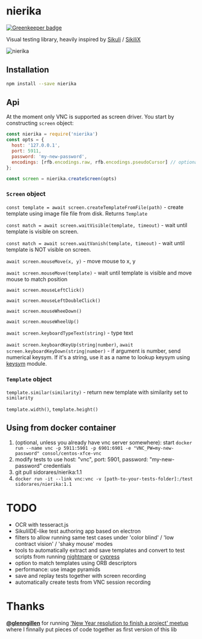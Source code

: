 # nierika

[![Greenkeeper badge](https://badges.greenkeeper.io/sidorares/nierika.svg)](https://greenkeeper.io/)

Visual testing library, heavily inspired by [Sikuli](http://www.sikuli.org/) / [SikiliX](http://sikulix.com/)

![nierika](https://cloud.githubusercontent.com/assets/173025/24088486/0b0be20a-0d7f-11e7-8356-dacc4cada52b.gif)

## Installation

```bash
npm install --save nierika
```

## Api

At the moment only VNC is supported as screen driver. You start by constructing `screen` object:

```js
const nierika = require('nierika')
const opts = {
  host: '127.0.0.1',
  port: 5911,
  password: 'my-new-password',
  encodings: [rfb.encodings.raw, rfb.encodings.pseudoCursor] // optional
};

const screen = nierika.createScreen(opts)
```

### `Screen` object

`const template = await screen.createTemplateFromFile(path)` - create template using image file file from disk. Returns `Template`

`const match = await screen.waitVisible(template, timeout)` - wait until template is visible on screen.

`const match = await screen.waitVanish(template, timeout)` - wait until template is NOT visible on screen.

`await screen.mouseMove(x, y)` - move mouse to x, y

`await screen.mouseMove(template)` - wait until template is visible and move mouse to match position

`await screen.mouseLeftClick()`

`await screen.mouseLeftDoubleClick()`

`await screen.mouseWheeDown()`

`await screen.mouseWheelUp()`

`await screen.keyboardTypeText(string)` - type text

`await screen.keyboardKeyUp(string|number)`, `await screen.keyboardKeyDown(string|number)` - if argument is number, send numerical keysym. If it's a string, use it as a name to lookup keysym using [keysym](https://www.npmjs.com/package/keysym) module.

### `Template` object

`template.similar(similarity)` - return new template with similarity set to `similarity`

`template.width()`, `template.height()`

## Using from docker container

1) (optional, unless you already have vnc server somewhere): start `docker run --name vnc -p 5911:5901 -p 6901:6901 -e "VNC_PW=my-new-password" consol/centos-xfce-vnc`
2) modify tests to use host: "vnc", port: 5901, password: "my-new-password" credentials
3) git pull sidorares/nierika:1.1
4) `docker run -it --link vnc:vnc -v [path-to-your-tests-folder]:/test sidorares/nierika:1.1`

# TODO

- OCR with tesseract.js
- SikuliIDE-like test authoring app based on electron
- filters to allow running same test cases under 'color blind' / 'low contract vision' / 'shaky mouse' modes
- tools to automatically extract and save templates and convert to test scripts from running [nightmare](https://github.com/segmentio/nightmare) or [cypress](https://www.cypress.io/)
- option to match templates using ORB descriptors
- performance: use image pyramids
- save and replay tests together with screen recording
- automatically create tests from VNC session recording

# Thanks

__[@glenngillen](https://github.com/glenngillen)__ for running ['New Year resolution to finish a project' meetup](https://www.meetup.com/side-project-sprints/events/237119467/) where I finnally put pieces of code together as first version of this lib

